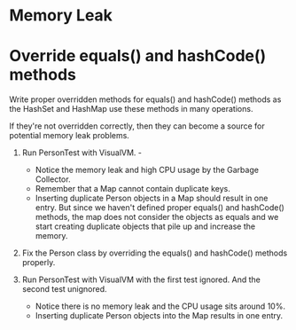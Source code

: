 # Memory Leak

# Override equals() and hashCode() methods
Write proper overridden methods for equals() and hashCode() methods as the HashSet and HashMap use these methods in many operations.

If they're not overridden correctly, then they can become a source for potential memory leak problems.

1. Run PersonTest with VisualVM. -
   - Notice the memory leak and high CPU usage by the Garbage Collector.
   - Remember that a Map cannot contain duplicate keys.
   - Inserting duplicate Person objects in a Map should result in one entry. But since we haven't defined proper equals() and hashCode() methods, the map does not consider the objects as equals and we start creating duplicate objects that pile up and increase the memory.


2. Fix the Person class by overriding the equals() and hashCode() methods properly. 
   
3. Run PersonTest with VisualVM with the first test ignored. And the second test unignored. 
   - Notice there is no memory leak and the CPU usage sits around 10%.
   - Inserting duplicate Person objects into the Map results in one entry. 